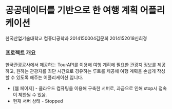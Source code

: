 # 공공데이터를 기반으로 한 여행 계획 어플리케이션 

한국산업기술대학교 컴퓨터공학과
2014150004김문희 2014152018신희경

### 프로젝트 개요

한국관광공사에서 제공하는 TourAPI를 이용해 여행 계획에 필요한 관광지 정보를 제공하고,
원하는 관광지를 최단 시간으로 경유하는 루트를 제공해 여행 계획을 손쉽게 작성할 수 있도록 해주는
어플리케이션 입니다.

* [웹 페이지] - 클라우드 컴퓨팅을 이용해 구축한 서버로, 과금으로 인해 stop시 접속이 제한될 수 있음.
* 현재 서버 상태 - Stopped

